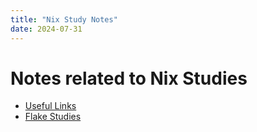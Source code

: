 ```yaml
---
title: "Nix Study Notes"
date: 2024-07-31
---
```


# Notes related to Nix Studies

- [Useful Links](./docs/useful-links.md)
- [Flake Studies](./docs/flake-studies.md)
